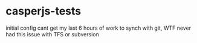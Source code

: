 # casperjs-tests
initial config
cant get my last 6 hours of work to synch with git, WTF never had this issue with TFS or subversion
